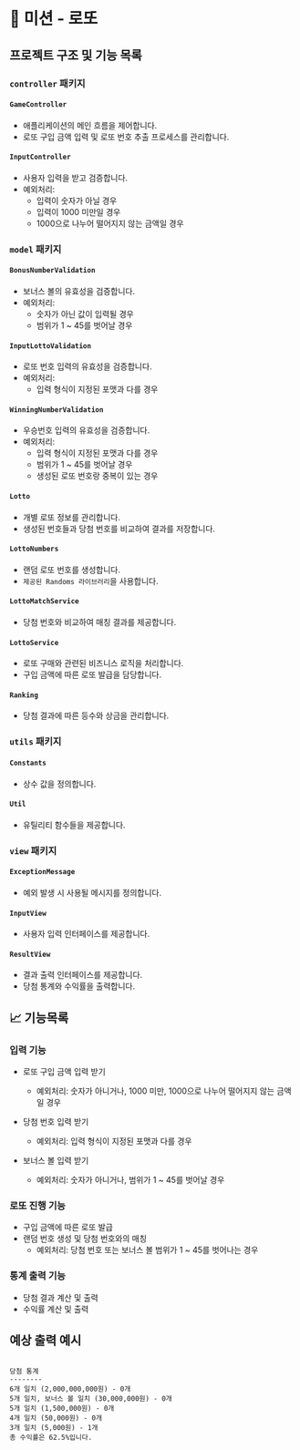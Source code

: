 # 🚀 미션 - 로또

## 프로젝트 구조 및 기능 목록

### `controller` 패키지

#### `GameController`
- 애플리케이션의 메인 흐름을 제어합니다.
- 로또 구입 금액 입력 및 로또 번호 추출 프로세스를 관리합니다.

#### `InputController`
- 사용자 입력을 받고 검증합니다.
- 예외처리:
  - 입력이 숫자가 아닐 경우
  - 입력이 1000 미만일 경우
  - 1000으로 나누어 떨어지지 않는 금액일 경우

### `model` 패키지

#### `BonusNumberValidation`
- 보너스 볼의 유효성을 검증합니다.
- 예외처리:
  - 숫자가 아닌 값이 입력될 경우
  - 범위가 1 ~ 45를 벗어날 경우

#### `InputLottoValidation`
- 로또 번호 입력의 유효성을 검증합니다.
- 예외처리:
  - 입력 형식이 지정된 포맷과 다를 경우


#### `WinningNumberValidation`
- 우승번호 입력의 유효성을 검증합니다.
- 예외처리:
  - 입력 형식이 지정된 포맷과 다를 경우
  - 범위가 1 ~ 45를 벗어날 경우
  - 생성된 로또 번호랑 중복이 있는 경우

#### `Lotto`
- 개별 로또 정보를 관리합니다.
- 생성된 번호들과 당첨 번호를 비교하여 결과를 저장합니다.


#### `LottoNumbers`
- 랜덤 로또 번호를 생성합니다.
- `제공된 Randoms 라이브러리`을 사용합니다.

#### `LottoMatchService`
- 당첨 번호와 비교하여 매칭 결과를 제공합니다.


#### `LottoService`
- 로또 구매와 관련된 비즈니스 로직을 처리합니다.
- 구입 금액에 따른 로또 발급을 담당합니다.

#### `Ranking`
- 당첨 결과에 따른 등수와 상금을 관리합니다.

### `utils` 패키지

#### `Constants`
- 상수 값을 정의합니다.

#### `Util`
- 유틸리티 함수들을 제공합니다.

### `view` 패키지

#### `ExceptionMessage`
- 예외 발생 시 사용될 메시지를 정의합니다.

#### `InputView`
- 사용자 입력 인터페이스를 제공합니다.

#### `ResultView`
- 결과 출력 인터페이스를 제공합니다.
- 당첨 통계와 수익률을 출력합니다.

## 📈 기능목록

### 입력 기능

- 로또 구입 금액 입력 받기
  - 예외처리: 숫자가 아니거나, 1000 미만, 1000으로 나누어 떨어지지 않는 금액일 경우

- 당첨 번호 입력 받기
  - 예외처리: 입력 형식이 지정된 포맷과 다를 경우

- 보너스 볼 입력 받기
  - 예외처리: 숫자가 아니거나, 범위가 1 ~ 45를 벗어날 경우

### 로또 진행 기능

- 구입 금액에 따른 로또 발급
- 랜덤 번호 생성 및 당첨 번호와의 매칭
  - 예외처리: 당첨 번호 또는 보너스 볼 범위가 1 ~ 45를 벗어나는 경우

### 통계 출력 기능

- 당첨 결과 계산 및 출력
- 수익률 계산 및 출력

## 예상 출력 예시
```text

당첨 통계
--------
6개 일치 (2,000,000,000원) - 0개
5개 일치, 보너스 볼 일치 (30,000,000원) - 0개
5개 일치 (1,500,000원) - 0개
4개 일치 (50,000원) - 0개
3개 일치 (5,000원) - 1개
총 수익률은 62.5%입니다.

```